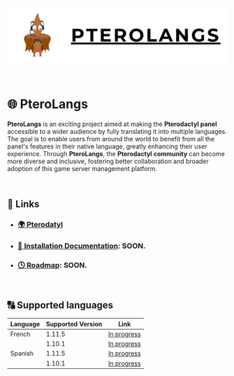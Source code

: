 <p align="center">
  <img src="/public/assets/PTEROLANG.png" alt="Illustration of Pterolang" />
</p>


<br/>

# 🌐 PteroLangs

**PteroLangs** is an exciting project aimed at making the **Pterodactyl panel** accessible to a wider audience by fully translating it into multiple languages. The goal is to enable users from around the world to benefit from all the panel's features in their native language, greatly enhancing their user experience. Through **PteroLangs**, the **Pterodactyl community** can become more diverse and inclusive, fostering better collaboration and broader adoption of this game server management platform.

<br/>

## 🔗 Links

- ### [🌍 Pterodatyl](https://pterodactyl.io/)
- ### [🔧 Installation Documentation](): SOON.
- ### [🕓 Roadmap](): SOON.


<br/>

## 🔠 Supported languages

| Language | Supported Version | Link                                          |
|----------|-------------------|-----------------------------------------------|
| French   | 1.11.5            | [In progress](link_to_version_1.11.5)         |
|          | 1.10.1            | [In progress](link_to_version_1.10.1)         |
| Spanish  | 1.11.5            | [In progress](link_to_version_1.11.5)         |
|          | 1.10.1            | [In progress](link_to_version_1.10.1)         |

